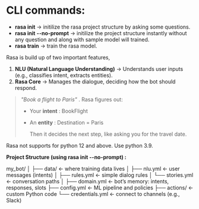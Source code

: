 # CLI commands:

* **rasa init** -> initilize the rasa project structure by asking some questions.
* **rasa init** **--no-prompt** -> initilize the project structure instantly without any question and along with sample model will trained.
* **rasa train** -> train the rasa model.

Rasa is build up of two important features,

1. **NLU (Natural Language Understanding)** -> Understands user inputs (e.g., classifies intent, extracts entities).
2. **Rasa Core** -> Manages the dialogue, deciding how the bot should respond.

> *"Book a flight to Paris"* . Rasa figures out:
>
> * Your  **intent** : BookFlight
> * An  **entity** : Destination = Paris
>
>   Then it decides the next step, like asking you for the travel date.


Rasa not supports for python 12 and above. Use python 3.9.

**Project Structure (using rasa init --no-prompt) :**

my_bot/
│
├── data/              ← where training data lives
│   ├── nlu.yml        ← user messages (intents)
│   ├── rules.yml      ← simple dialog rules
│   └── stories.yml    ← conversation paths
│
├── domain.yml         ← bot’s memory: intents, responses, slots
├── config.yml         ← ML pipeline and policies
├── actions/           ← custom Python code
└── credentials.yml    ← connect to channels (e.g., Slack)
